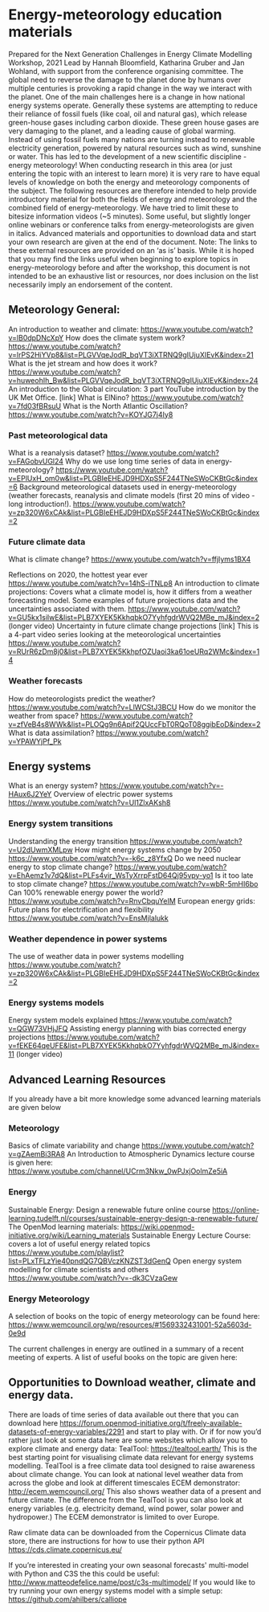# Energy-meteorology education materials
Prepared for the Next Generation Challenges in Energy Climate Modelling Workshop, 2021 Lead by Hannah Bloomfield, Katharina Gruber and Jan Wohland, with support from the conference
organising committee.
The global need to reverse the damage to the planet done by humans over multiple centuries is provoking a rapid change in the way we interact with the planet. One of the main challenges here is a change in how national energy systems operate. Generally these systems are attempting to reduce their reliance of fossil fuels (like coal, oil and natural gas), which release green-house gases including carbon dioxide. These green house gases are very damaging to the planet, and a leading cause of global warming. Instead of using fossil fuels many nations are turning instead to renewable electricity generation, powered by natural resources such as wind, sunshine or water. This has led to the development of a new scientific discipline - energy meteorology!
When conducting research in this area (or just entering the topic with an interest to learn more) it is very rare to have equal levels of knowledge on both the energy and meteorology components of the subject. The following resources are therefore intended to help provide introductory material for both the fields of energy and meteorology and the combined field of energy-meteorology.
We have tried to limit these to bitesize information videos (~5 minutes). Some useful, but slightly longer online webinars or conference talks from energy-meteorologists are given in italics. Advanced materials and opportunities to download data and start your own research are given at the end of the document.
Note: The links to these external resources are provided on an ‘as is’ basis. While it is hoped that you may find the links useful when beginning to explore topics in energy-meteorology before and after the workshop, this document is not intended to be an exhaustive list or resources, nor does inclusion on the list necessarily imply an endorsement of the content.
 
## Meteorology General:
An introduction to weather and climate: https://www.youtube.com/watch?v=lB0dpDNcXpY
How does the climate system work? https://www.youtube.com/watch?v=lrPS2HiYVp8&list=PLGVVqeJodR_bqVT3iXTRNQ9gIUjuXIEvK&index=21
What is the jet stream and how does it work? https://www.youtube.com/watch?v=huweohIh_Bw&list=PLGVVqeJodR_bqVT3iXTRNQ9gIUjuXIEvK&index=24
An introduction to the Global circulation: 3 part YouTube introduction by the UK Met Office. [link] What is ElNino? https://www.youtube.com/watch?v=7fd03fBRsuU
What is the North Atlantic Oscillation? https://www.youtube.com/watch?v=KOYJG7j4Iy8 

### Past meteorological data
What is a reanalysis dataset? https://www.youtube.com/watch?v=FAGobvUGl24
Why do we use long time series of data in energy-meteorology? https://www.youtube.com/watch?v=EPlUxH_om0w&list=PLGBIeEHEJD9HDXpS5F244TNeSWoCKBtGc&index=6
Background meteorological datasets used in energy-meteorology (weather forecasts, reanalysis and climate models (first 20 mins of video - long introduction!). https://www.youtube.com/watch?v=zp320W6xCAk&list=PLGBIeEHEJD9HDXpS5F244TNeSWoCKBtGc&index=2


### Future climate data
What is climate change? https://www.youtube.com/watch?v=ffjIyms1BX4

<!-- TODO an update is needed -->
Reflections on 2020, the hottest year ever https://www.youtube.com/watch?v=14hS-iTNLp8
An introduction to climate projections: Covers what a climate model is, how it differs from a weather forecasting model. Some examples of future projections data and the uncertainties associated with them. https://www.youtube.com/watch?v=GU5kx1silwE&list=PLB7XYEK5KkhqbkO7YyhfgdrWVQ2MBe_mJ&index=2 (longer video)
Uncertainty in future climate change projections [link] This is a 4-part video series looking at the meteorological uncertainties https://www.youtube.com/watch?v=RUrR6zDm8j0&list=PLB7XYEK5KkhpfOZUaoi3ka61oeURq2WMc&index=14

### Weather forecasts
How do meteorologists predict the weather? https://www.youtube.com/watch?v=LlWCStJ3BCU 
How do we monitor the weather from space? https://www.youtube.com/watch?v=zfVeB4s8WWk&list=PLOQg9n6Apif2QUccFbT0RQoT08ggibEoD&index=2 
What is data assimilation? https://www.youtube.com/watch?v=YPAWYjPf_Pk
 
## Energy systems
What is an energy system? https://www.youtube.com/watch?v=-HAux6J2YeY 
Overview of electric power systems https://www.youtube.com/watch?v=Ul1ZlxAKsh8

### Energy system transitions
Understanding the energy transition https://www.youtube.com/watch?v=U2dUwmXMLpw
How might energy systems change by 2050 https://www.youtube.com/watch?v=-k6c_z8YfxQ
Do we need nuclear energy to stop climate change? https://www.youtube.com/watch?v=EhAemz1v7dQ&list=PLFs4vir_WsTyXrrpFstD64Qj95vpy-yo1
Is it too late to stop climate change? https://www.youtube.com/watch?v=wbR-5mHI6bo
Can 100% renewable energy power the world? https://www.youtube.com/watch?v=RnvCbquYeIM
European energy grids: Future plans for electrification and flexibility https://www.youtube.com/watch?v=EnsMjlalukk

### Weather dependence in power systems
The use of weather data in power systems modelling https://www.youtube.com/watch?v=zp320W6xCAk&list=PLGBIeEHEJD9HDXpS5F244TNeSWoCKBtGc&index=2

### Energy systems models
Energy system models explained https://www.youtube.com/watch?v=QGW73VHjJFQ
Assisting energy planning with bias corrected energy projections https://www.youtube.com/watch?v=fEKE64qeUFE&list=PLB7XYEK5KkhqbkO7YyhfgdrWVQ2MBe_mJ&index=11 (longer video)

## Advanced Learning Resources
If you already have a bit more knowledge some advanced learning materials are given below

### Meteorology
Basics of climate variability and change https://www.youtube.com/watch?v=gZAemBi3RA8
An Introduction to Atmospheric Dynamics lecture course is given here: https://www.youtube.com/channel/UCrm3Nkw_0wPJxjOolmZe5iA

### Energy
Sustainable Energy: Design a renewable future online course https://online-learning.tudelft.nl/courses/sustainable-energy-design-a-renewable-future/
The OpenMod learning materials: https://wiki.openmod-initiative.org/wiki/Learning_materials
Sustainable Energy Lecture Course: covers a lot of useful energy related topics https://www.youtube.com/playlist?list=PLxTFLzYie40pndQG7QBVczKNZST3dGenQ
Open energy system modelling for climate scientists and others https://www.youtube.com/watch?v=-dk3CVzaGew

### Energy Meteorology
A selection of books on the topic of energy meteorology can be found here: https://www.wemcouncil.org/wp/resources/#1569332431001-52a5603d-0e9d

The current challenges in energy are outlined in a summary of a recent meeting of experts. A list of useful books on the topic are given here:

## Opportunities to Download weather, climate and energy data.
There are loads of time series of data available out there that you can download here https://forum.openmod-initiative.org/t/freely-available-datasets-of-energy-variables/2291 and start to play with. Or if for now you’d rather just look at some data here are some websites which allow you to explore climate and energy data:
TealTool: https://tealtool.earth/ This is the best starting point for visualising climate data relevant for energy systems modelling. TealTool is a free climate data tool designed to raise awareness about climate change. You can look at national level weather data from across the globe and look at different timescales
ECEM demonstrator: http://ecem.wemcouncil.org/ This also shows weather data of a present and future climate. The difference from the TealTool is you can also look at energy variables (e.g. electricity demand, wind power, solar power and hydropower.) The ECEM demonstrator is limited to over Europe.

<!-- TODO Update for  -->
Raw climate data can be downloaded from the Copernicus Climate data store, there are instructions for how to use their python API https://cds.climate.copernicus.eu/

If you’re interested in creating your own seasonal forecasts' multi-model with Python and C3S the this could be useful: http://www.matteodefelice.name/post/c3s-multimodel/
If you would like to try running your own energy systems model with a simple setup: https://github.com/ahilbers/calliope
    